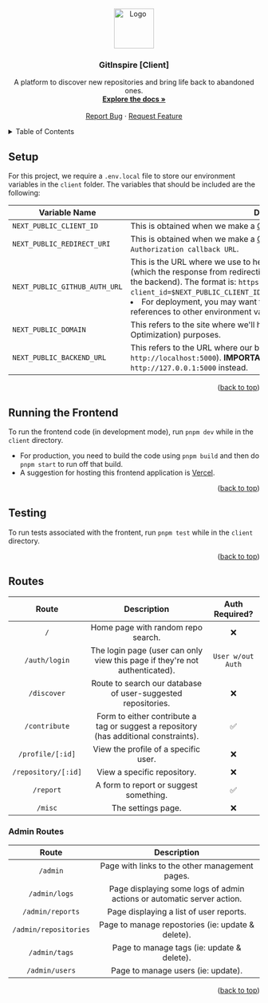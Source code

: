 <!-- Improved compatibility of back to top link: See: https://github.com/othneildrew/Best-README-Template/pull/73 -->
<a name="readme-top"></a>



<!-- PROJECT LOGO -->
<br />
<div align="center">
  <a href="https://github.com/cyanChill/GitInspire">
    <img src="public/assets/gitinspire.svg" alt="Logo" width="80" height="80">
  </a>

  <h3 align="center">GitInspire [Client]</h3>

  <p align="center">
    A platform to discover new repositories and bring life back to abandoned ones.
    <br />
    <a href="https://github.com/cyanChill/GitInspire"><strong>Explore the docs »</strong></a>
    <br />
    <br />
    <a href="https://github.com/cyanChill/GitInspire/issues">Report Bug</a>
    ·
    <a href="https://github.com/cyanChill/GitInspire/issues">Request Feature</a>
  </p>
</div>



<!-- TABLE OF CONTENTS -->
<details>
  <summary>Table of Contents</summary>
  <ol>
    <li><a href="#setup">Setup</a></li>
    <li><a href="#running-the-frontend">Running the Frontend</a></li>
    <li><a href="#testing">Testing</a></li>
    <li><a href="#routes">Routes</a></li>
  </ol>
</details>



<!-- SETUP -->
## Setup

For this project, we require a `.env.local` file to store our environment variables in the `client` folder. The variables that should be included are the following:

| Variable Name                 | Description                                                                                                                                                                                                                                                                                                                                                                                                                    |
| ----------------------------- | ------------------------------------------------------------------------------------------------------------------------------------------------------------------------------------------------------------------------------------------------------------------------------------------------------------------------------------------------------------------------------------------------------------------------------ |
| `NEXT_PUBLIC_CLIENT_ID`       | This is obtained when we make a [GitHub OAuth App](https://github.com/settings/developers).                                                                                                                                                                                                                                                                                                                                    |
| `NEXT_PUBLIC_REDIRECT_URI`    | This is obtained when we make a [GitHub OAuth App](https://github.com/settings/developers) - this is the value for `Authorization callback URL`.                                                                                                                                                                                                                                                                               |
| `NEXT_PUBLIC_GITHUB_AUTH_URL` | This is the URL where we use to help authorize our user through GitHub (which the response from redirecting back to our application will be sent to the backend). The format is: `https://github.com/login/oauth/authorize?client_id=$NEXT_PUBLIC_CLIENT_ID&redirect_uri=$NEXT_PUBLIC_REDIRECT_URI`. <li>For deployment, you may want to hard-code the values instead of using references to other environment variables.</li> |
| `NEXT_PUBLIC_DOMAIN`          | This refers to the site where we'll host the frontend for SEO (Search Engine Optimization) purposes.                                                                                                                                                                                                                                                                                                                           |
| `NEXT_PUBLIC_BACKEND_URL`     | This refers to the URL where our backend is located (ie: `http://localhost:5000`). **IMPORTANT:** If using Node.js 17+, use `http://127.0.0.1:5000` instead.                                                                                                                                                                                                                                                                                                                                       |

<p align="right">(<a href="#readme-top">back to top</a>)</p>



<!-- RUNNING THE FRONTEND -->
## Running the Frontend

To run the frontend code (in development mode), run `pnpm dev` while in the `client` directory.

- For production, you need to build the code using `pnpm build` and then do `pnpm start` to run off that build.
- A suggestion for hosting this frontend application is [Vercel](https://vercel.com/).

<p align="right">(<a href="#readme-top">back to top</a>)</p>



<!-- TESTING -->
## Testing

To run tests associated with the frontent, run `pnpm test` while in the `client` directory.

<p align="right">(<a href="#readme-top">back to top</a>)</p>



<!-- ROUTES -->
## Routes

|        Route        |                                      Description                                      |   Auth Required?   |
| :-----------------: | :-----------------------------------------------------------------------------------: | :----------------: |
|         `/`         |                          Home page with random repo search.                           |        :x:         |
|    `/auth/login`    |      The login page (user can only view this page if they're not authenticated).      | `User w/out Auth`  |
|     `/discover`     |             Route to search our database of user-suggested repositories.              |        :x:         |
|    `/contribute`    | Form to either contribute a tag or suggest a repository (has additional constraints). | :white_check_mark: |
|  `/profile/[:id]`   |                         View the profile of a specific user.                          |        :x:         |
| `/repository/[:id]` |                              View a specific repository.                              |        :x:         |
|      `/report`      |                        A form to report or suggest something.                         | :white_check_mark: |
|       `/misc`       |                                  The settings page.                                   |        :x:         |

### Admin Routes

|         Route         |                              Description                               |
| :-------------------: | :--------------------------------------------------------------------: |
|       `/admin`        |             Page with links to the other management pages.             |
|     `/admin/logs`     | Page displaying some logs of admin actions or automatic server action. |
|   `/admin/reports`    |                Page displaying a list of user reports.                 |
| `/admin/repositories` |           Page to manage repostories (ie: update & delete).            |
|     `/admin/tags`     |               Page to manage tags (ie: update & delete).               |
|    `/admin/users`     |                   Page to manage users (ie: update).                   |

<p align="right">(<a href="#readme-top">back to top</a>)</p>
